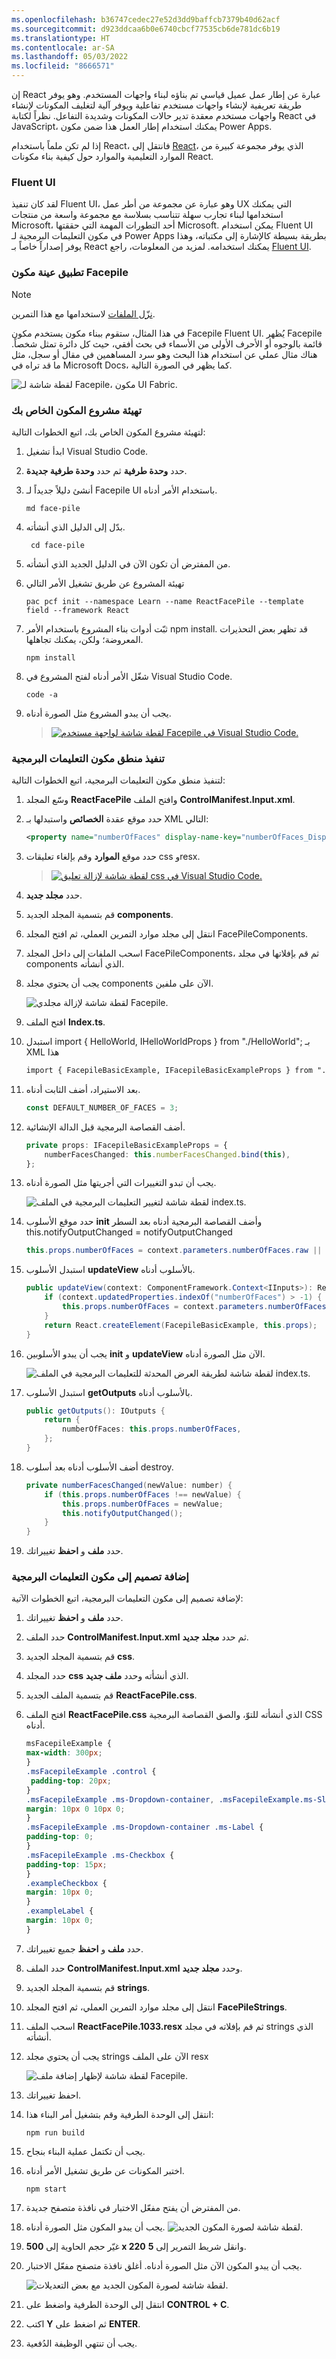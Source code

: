 ```yaml
---
ms.openlocfilehash: b36747cedec27e52d3dd9baffcb7379b40d62acf
ms.sourcegitcommit: d923ddcaa6b0e6740cbcf77535cb6de781dc6b19
ms.translationtype: HT
ms.contentlocale: ar-SA
ms.lasthandoff: 05/03/2022
ms.locfileid: "8666571"
---
```

إن React عبارة عن إطار عمل عميل قياسي تم بناؤه لبناء واجهات المستخدم. وهو يوفر طريقة تعريفية لإنشاء واجهات مستخدم تفاعلية ويوفر آلية لتغليف المكونات لإنشاء واجهات مستخدم معقدة تدير حالات المكونات وشديدة التفاعل. نظراً لكتابة React في JavaScript، يمكنك استخدام إطار العمل هذا ضمن مكون Power Apps.

إذا لم تكن ملماً باستخدام React، فانتقل إلى [React](https://reactjs.org/?azure-portal=true)، الذي يوفر مجموعة كبيرة من الموارد التعليمية والموارد حول كيفية بناء مكونات React.

### <a name="fluent-ui"></a>Fluent UI

لقد كان تنفيذ Fluent UI، وهو عبارة عن مجموعة من أطر عمل UX التي يمكنك استخدامها لبناء تجارب سهلة تتناسب بسلاسة مع مجموعة واسعة من منتجات Microsoft، أحد التطورات المهمة التي حققتها Microsoft. يمكن استخدام Fluent UI في مكون التعليمات البرمجية لـ Power Apps بطريقة بسيطة كالإشارة إلى مكتباته، وهذا يوفر إصداراً خاصاً بـ React يمكنك استخدامه. لمزيد من المعلومات، راجع [Fluent UI](https://www.microsoft.com/design/fluent/#/).

### <a name="implement-a-sample-facepile-component"></a>تطبيق عينة مكون Facepile

> [!NOTE]
> [نزّل الملفات](https://github.com/MicrosoftDocs/mslearn-developer-tools-power-platform/raw/master/power-apps-component-framework/FacePileComponent.zip) لاستخدامها مع هذا التمرين.

في هذا المثال، ستقوم ببناء مكون يستخدم مكون Facepile Fluent UI. يُظهر Facepile قائمة بالوجوه أو الأحرف الأولى من الأسماء في بحث أفقي، حيث كل دائرة تمثل شخصاً.
هناك مثال عملي عن استخدام هذا البحث وهو سرد المساهمين في مقال أو سجل، مثل ما قد تراه في Microsoft Docs، كما يظهر في الصورة التالية.


![لقطة شاشة لـ Facepile، مكون UI Fabric.](../media/facepile.png)

### <a name="initialize-your-components-project"></a>تهيئة مشروع المكون الخاص بك
لتهيئة مشروع المكون الخاص بك، اتبع الخطوات التالية:

1.  ابدأ تشغيل Visual Studio Code.

2.  حدد **وحدة طرفية** ثم حدد **وحدة طرفية جديدة**.

3.  أنشئ دليلاً جديداً لـ Facepile UI باستخدام الأمر أدناه.‬

    ```console
    md face-pile
    ```
4.  بدّل إلى الدليل الذي أنشأته.

    ```console
     cd face-pile
    ```
5.  من المفترض أن تكون الآن في الدليل الجديد الذي أنشأته.

1. تهيئة المشروع عن طريق تشغيل الأمر التالي
    ```console
    pac pcf init --namespace Learn --name ReactFacePile --template field --framework React
    ```
7.  ثبّت أدوات بناء المشروع باستخدام الأمر npm install. قد تظهر بعض التحذيرات المعروضة؛ ولكن، يمكنك تجاهلها.

    ```console
    npm install
    ```
8. شغّل الأمر أدناه لفتح المشروع في Visual Studio Code.
    ```console
    code -a
    ```
9.  يجب أن يبدو المشروع مثل الصورة أدناه.

    >[![لقطة شاشة لواجهة مستخدم Facepile في Visual Studio Code.](../media/facepile-structure.png)](../media/facepile-structure.png#lightbox)

### <a name="implement-your-code-components-logic"></a>تنفيذ منطق مكون التعليمات البرمجية
لتنفيذ منطق مكون التعليمات البرمجية، اتبع الخطوات التالية:

1. وسّع المجلد **ReactFacePile** وافتح الملف **ControlManifest.Input.xml**.

1. حدد موقع عقدة **الخصائص** واستبدلها بـ XML التالي:

    ```xml
    <property name="numberOfFaces" display-name-key="numberOfFaces_Display_Key" description-key="numberOfFaces_Desc_Key" of-type="Whole.None" usage="bound" required="false" />
    ```

3. حدد موقع **الموارد** وقم بإلغاء تعليقات css وresx.

   >[![لقطة شاشة لإزالة تعليق css في Visual Studio Code.](../media/remove-comment.png)](../media/remove-comment.png#lightbox)

4. حدد **مجلد جديد**.
1. قم بتسمية المجلد الجديد **components**.
6.  انتقل إلى مجلد موارد التمرين العملي، ثم افتح المجلد FacePileComponents.
7.  اسحب الملفات إلى داخل المجلد FacePileComponents، ثم قم بإفلاتها في مجلد components الذي أنشأته.
8.  يجب أن يحتوي مجلد components الآن على ملفين.

    ![لقطة شاشة لإزالة مجلدي Facepile.](../media/two-facepile-folders.png)

9.  افتح الملف **Index.ts**.
10. استبدل import { HelloWorld, IHelloWorldProps } from "./HelloWorld"; بـ XML هذا
    ```xml
    import { FacepileBasicExample, IFacepileBasicExampleProps } from "./components/Facepile" ;
    ```

12. بعد الاستيراد، أضف الثابت أدناه.

    ```ts
    const DEFAULT_NUMBER_OF_FACES = 3;
    ```

13. أضف القصاصة البرمجية قبل الدالة الإنشائية.
    ```ts
    private props: IFacepileBasicExampleProps = {
        numberFacesChanged: this.numberFacesChanged.bind(this),
    };
    ```

14. يجب أن تبدو التغييرات التي أجريتها مثل الصورة أدناه.


    ![لقطة شاشة لتغيير التعليمات البرمجية في الملف index.ts.](../media/index-updates.png)

15. حدد موقع الأسلوب **init** وأضف القصاصة البرمجية أدناه بعد السطر this.notifyOutputChanged = notifyOutputChanged

    ```csharp
    this.props.numberOfFaces = context.parameters.numberOfFaces.raw || DEFAULT_NUMBER_OF_FACES;
    ```

16. استبدل الأسلوب **updateView** بالأسلوب أدناه.

    ```csharp
    public updateView(context: ComponentFramework.Context<IInputs>): React.ReactElement {
        if (context.updatedProperties.indexOf("numberOfFaces") > -1) {
            this.props.numberOfFaces = context.parameters.numberOfFaces.raw || DEFAULT_NUMBER_OF_FACES;
        }
        return React.createElement(FacepileBasicExample, this.props);
    }
    ```

17. يجب أن يبدو الأسلوبين **init** و **updateView** الآن مثل الصورة أدناه.

    ![لقطة شاشة لطريقة العرض المحدثة للتعليمات البرمجية في الملف index.ts.](../media/update-view.png)

18. استبدل الأسلوب **getOutputs‎** بالأسلوب أدناه.

    ```csharp
    public getOutputs(): IOutputs {
        return {
            numberOfFaces: this.props.numberOfFaces,
        };
    }
    ```

19. أضف الأسلوب أدناه بعد أسلوب destroy.

    ```csharp
    private numberFacesChanged(newValue: number) {
        if (this.props.numberOfFaces !== newValue) {
            this.props.numberOfFaces = newValue;
            this.notifyOutputChanged();
        }
    }
    ```

20. حدد **ملف** و **احفظ** تغييراتك.

### <a name="add-styling-to-your-code-component"></a>إضافة تصميم إلى مكون التعليمات البرمجية‬
لإضافة تصميم إلى مكون التعليمات البرمجية‬، اتبع الخطوات الآتية:

1.  حدد **ملف** و **احفظ** تغييراتك.

2.  حدد الملف **ControlManifest.Input.xml** ثم حدد **مجلد جديد**.

3.  قم بتسمية المجلد الجديد **css**.
4.  حدد المجلد **css** الذي أنشأته وحدد **ملف جديد**.
5.  قم بتسمية الملف الجديد **ReactFacePile.css**.
6.  افتح الملف **ReactFacePile.css** الذي أنشأته للتوّ، والصق القصاصة البرمجية CSS أدناه.

    ```css
    msFacepileExample {
    max-width: 300px;
    }
    .msFacepileExample .control {
     padding-top: 20px;
    }
    .msFacepileExample .ms-Dropdown-container, .msFacepileExample.ms-Slider {
    margin: 10px 0 10px 0;
    }
    .msFacepileExample .ms-Dropdown-container .ms-Label {
    padding-top: 0;
    }
    .msFacepileExample .ms-Checkbox {
    padding-top: 15px;
    }
    .exampleCheckbox {
    margin: 10px 0;
    }
    .exampleLabel {
    margin: 10px 0;
    }
    ```
7. حدد **ملف** و **احفظ** جميع تغييراتك.
8. حدد الملف **ControlManifest.Input.xml** وحدد **مجلد جديد**.
9. قم بتسمية المجلد الجديد **strings**.
10. انتقل إلى مجلد موارد التمرين العملي، ثم افتح المجلد **FacePileStrings**.
11. اسحب الملف **ReactFacePile.1033.resx** ثم قم بإفلاته في مجلد strings الذي أنشأته.
12. يجب أن يحتوي مجلد strings الآن على الملف resx

    ![لقطة شاشة لإظهار إضافة ملف Facepile.](../media/react-1033-file.png)
13. احفظ تغييراتك.
14. انتقل إلى الوحدة الطرفية وقم بتشغيل أمر البناء هذا:

    ```console
    npm run build
    ```

15. يجب أن تكتمل عملية البناء بنجاح.
16. اختبر المكونات عن طريق تشغيل الأمر أدناه.

    ```console
    npm start
    ```
17. من المفترض أن يفتح مفعّل الاختبار في نافذة متصفح جديدة.
18. يجب أن يبدو المكون مثل الصورة أدناه.
   ![لقطة شاشة لصورة المكون الجديد.](../media/component-image.png)

19. غيّر حجم الحاوية إلى **500 x 220** وانقل شريط التمرير إلى **5**.
20. يجب أن يبدو المكون الآن مثل الصورة أدناه. أغلق نافذة متصفح مفعّل الاختبار.

    ![لقطة شاشة لصورة المكون الجديد مع بعض التعديلات.](../media/react-component-adjust.png)

21. انتقل إلى الوحدة الطرفية واضغط على **CONTROL + C**.
22. اكتب **Y** ثم اضغط على **ENTER**.
23. يجب أن تنتهي الوظيفة الدُفعية.

